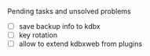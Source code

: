 Pending tasks and unsolved problems
- [ ] save backup info to kdbx
- [ ] key rotation
- [ ] allow to extend kdbxweb from plugins